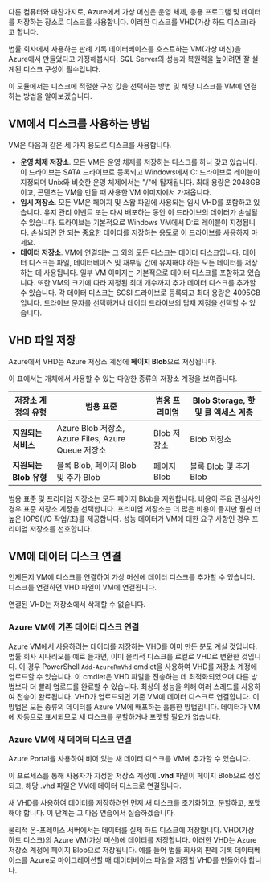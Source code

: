 다른 컴퓨터와 마찬가지로, Azure에서 가상 머신은 운영 체제, 응용 프로그램 및 데이터를 저장하는 장소로 디스크를 사용합니다. 이러한 디스크를 VHD(가상 하드 디스크)라고 합니다.

법률 회사에서 사용하는 판례 기록 데이터베이스를 호스트하는 VM(가상 머신)을 Azure에서 만들었다고 가정해봅시다. SQL Server의 성능과 복원력을 높이려면 잘 설계된 디스크 구성이 필수입니다.

이 모듈에서는 디스크에 적절한 구성 값을 선택하는 방법 및 해당 디스크를 VM에 연결하는 방법을 알아보겠습니다.

## <a name="how-disks-are-used-by-vms"></a>VM에서 디스크를 사용하는 방법

VM은 다음과 같은 세 가지 용도로 디스크를 사용합니다.

- **운영 체제 저장소**. 모든 VM은 운영 체제를 저장하는 디스크를 하나 갖고 있습니다. 이 드라이브는 SATA 드라이브로 등록되고 Windows에서 C: 드라이브로 레이블이 지정되며 Unix와 비슷한 운영 체제에서는 "/"에 탑재됩니다. 최대 용량은 2048GB이고, 콘텐츠는 VM을 만들 때 사용한 VM 이미지에서 가져옵니다.
- **임시 저장소**. 모든 VM은 페이지 및 스왑 파일에 사용되는 임시 VHD를 포함하고 있습니다. 유지 관리 이벤트 또는 다시 배포하는 동안 이 드라이브의 데이터가 손실될 수 있습니다. 드라이브는 기본적으로 Windows VM에서 D:로 레이블이 지정됩니다. 손실되면 안 되는 중요한 데이터를 저장하는 용도로 이 드라이브를 사용하지 마세요.
- **데이터 저장소**. VM에 연결되는 그 외의 모든 디스크는 데이터 디스크입니다. 데이터 디스크는 파일, 데이터베이스 및 재부팅 간에 유지해야 하는 모든 데이터를 저장하는 데 사용됩니다. 일부 VM 이미지는 기본적으로 데이터 디스크를 포함하고 있습니다. 또한 VM의 크기에 따라 지정된 최대 개수까지 추가 데이터 디스크를 추가할 수 있습니다. 각 데이터 디스크는 SCSI 드라이브로 등록되고 최대 용량은 4095GB입니다. 드라이브 문자를 선택하거나 데이터 드라이브의 탑재 지점을 선택할 수 있습니다.

## <a name="storing-vhd-files"></a>VHD 파일 저장

Azure에서 VHD는 Azure 저장소 계정에 **페이지 Blob**으로 저장됩니다.

이 표에서는 개체에서 사용할 수 있는 다양한 종류의 저장소 계정을 보여줍니다.

|**저장소 계정의 유형**|**범용 표준**|**범용 프리미엄**|**Blob Storage, 핫 및 쿨 액세스 계층**|
|-----|-----|-----|-----|
|**지원되는 서비스**| Azure Blob 저장소, Azure Files, Azure Queue 저장소 | Blob 저장소 | Blob 저장소|
|**지원되는 Blob 유형**|블록 Blob, 페이지 Blob 및 추가 Blob | 페이지 Blob | 블록 Blob 및 추가 Blob|

범용 표준 및 프리미엄 저장소는 모두 페이지 Blob을 지원합니다. 비용이 주요 관심사인 경우 표준 저장소 계정을 선택합니다. 프리미엄 저장소는 더 많은 비용이 들지만 훨씬 더 높은 IOPS(I/O 작업/초)를 제공합니다. 성능 데이터가 VM에 대한 요구 사항인 경우 프리미엄 저장소를 선호합니다.

## <a name="attach-data-disks-to-vms"></a>VM에 데이터 디스크 연결

언제든지 VM에 디스크를 연결하여 가상 머신에 데이터 디스크를 추가할 수 있습니다. 디스크를 연결하면 VHD 파일이 VM에 연결됩니다. 

연결된 VHD는 저장소에서 삭제할 수 없습니다.

### <a name="attach-an-existing-data-disk-to-an-azure-vm"></a>Azure VM에 기존 데이터 디스크 연결

Azure VM에서 사용하려는 데이터를 저장하는 VHD를 이미 만든 분도 계실 것입니다. 법률 회사 시나리오를 예로 들자면, 이미 물리적 디스크를 로컬로 VHD로 변환한 것입니다. 이 경우 PowerShell `Add-AzureRmVhd` cmdlet을 사용하여 VHD를 저장소 계정에 업로드할 수 있습니다. 이 cmdlet은 VHD 파일을 전송하는 데 최적화되었으며 다른 방법보다 더 빨리 업로드를 완료할 수 있습니다. 최상의 성능을 위해 여러 스레드를 사용하여 전송이 완료됩니다. VHD가 업로드되면 기존 VM에 데이터 디스크로 연결합니다. 이 방법은 모든 종류의 데이터를 Azure VM에 배포하는 훌륭한 방법입니다. 데이터가 VM에 자동으로 표시되므로 새 디스크를 분할하거나 포맷할 필요가 없습니다.

### <a name="attach-a-new-data-disk-to-an-azure-vm"></a>Azure VM에 새 데이터 디스크 연결

Azure Portal을 사용하여 비어 있는 새 데이터 디스크를 VM에 추가할 수 있습니다. 

이 프로세스를 통해 사용자가 지정한 저장소 계정에 **.vhd** 파일이 페이지 Blob으로 생성되고, 해당 .vhd 파일은 VM에 데이터 디스크로 연결됩니다.

새 VHD를 사용하여 데이터를 저장하려면 먼저 새 디스크를 초기화하고, 분할하고, 포맷해야 합니다. 이 단계는 그 다음 연습에서 실습하겠습니다.

물리적 온-프레미스 서버에서는 데이터를 실제 하드 디스크에 저장합니다. VHD(가상 하드 디스크)의 Azure VM(가상 머신)에 데이터를 저장합니다. 이러한 VHD는 Azure 저장소 계정에 페이지 Blob으로 저장됩니다. 예를 들어 법률 회사의 판례 기록 데이터베이스를 Azure로 마이그레이션할 때 데이터베이스 파일을 저장할 VHD를 만들어야 합니다.
